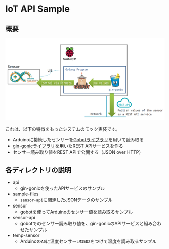 # IoT API Sample

## 概要

![Outline of this system](./images/outline_of_the_system.png)

これは、以下の特徴をもったシステムのモック実装です。

* Arduinoに接続したセンサーを[Gobotライブラリ](https://gobot.io/documentation/platforms/arduino/)を用いて読み取る
* [gin-gonicライブラリ](https://github.com/gin-gonic/gin)を用いたREST APIサービスを作る
* センサー読み取り値をREST APIで公開する（JSON over HTTP）

## 各ディレクトリの説明

* api
  * gin-gonicを使ったAPIサービスのサンプル
* sample-files
  * `sensor-api`に関連したJSONデータのサンプル
* sensor
  * gobotを使ってArduinoのセンサー値を読み取るサンプル
* sensor-api
  * gobotでのセンサー読み取り値を、gin-gonicのAPIサービスと組み合わせたサンプル
* temp-sensor
  * Arduinoの`A0`に温度センサー`LM35DZ`をつけて温度を読み取るサンプル
